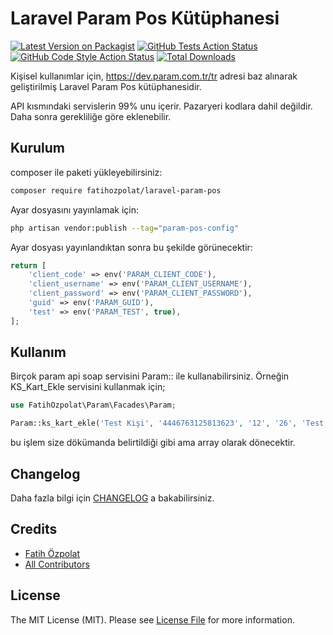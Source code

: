 # Laravel Param Pos Kütüphanesi

[![Latest Version on Packagist](https://img.shields.io/packagist/v/fatihozpolat/laravel-param-pos.svg?style=flat-square)](https://packagist.org/packages/fatihozpolat/laravel-param-pos)
[![GitHub Tests Action Status](https://img.shields.io/github/actions/workflow/status/fatihozpolat/laravel-param-pos/run-tests.yml?branch=main&label=tests&style=flat-square)](https://github.com/fatihozpolat/laravel-param-pos/actions?query=workflow%3Arun-tests+branch%3Amain)
[![GitHub Code Style Action Status](https://img.shields.io/github/actions/workflow/status/fatihozpolat/laravel-param-pos/fix-php-code-style-issues.yml?branch=main&label=code%20style&style=flat-square)](https://github.com/fatihozpolat/laravel-param-pos/actions?query=workflow%3A"Fix+PHP+code+style+issues"+branch%3Amain)
[![Total Downloads](https://img.shields.io/packagist/dt/fatihozpolat/laravel-param-pos.svg?style=flat-square)](https://packagist.org/packages/fatihozpolat/laravel-param-pos)

Kişisel kullanımlar için, https://dev.param.com.tr/tr adresi baz alınarak geliştirilmiş Laravel Param Pos
kütüphanesidir.

API kısmındaki servislerin 99% unu içerir. Pazaryeri kodlara dahil değildir. Daha sonra gerekliliğe göre eklenebilir.

## Kurulum

composer ile paketi yükleyebilirsiniz:

```bash
composer require fatihozpolat/laravel-param-pos
```

Ayar dosyasını yayınlamak için:

```bash
php artisan vendor:publish --tag="param-pos-config"
```

Ayar dosyası yayınlandıktan sonra bu şekilde görünecektir:

```php
return [
    'client_code' => env('PARAM_CLIENT_CODE'),
    'client_username' => env('PARAM_CLIENT_USERNAME'),
    'client_password' => env('PARAM_CLIENT_PASSWORD'),
    'guid' => env('PARAM_GUID'),
    'test' => env('PARAM_TEST', true),
];
```

## Kullanım

Birçok param api soap servisini Param:: ile kullanabilirsiniz.
Örneğin KS_Kart_Ekle servisini kullanmak için;

```php
use FatihOzpolat\Param\Facades\Param;

Param::ks_kart_ekle('Test Kişi', '4446763125813623', '12', '26', 'Test Ziraat Kartı', 'testislemid');
````

bu işlem size dökümanda belirtildiği gibi ama array olarak dönecektir.

## Changelog

Daha fazla bilgi için [CHANGELOG](CHANGELOG.md) a bakabilirsiniz.

## Credits

- [Fatih Özpolat](https://github.com/fatihozpolat)
- [All Contributors](../../contributors)

## License

The MIT License (MIT). Please see [License File](LICENSE.md) for more information.
